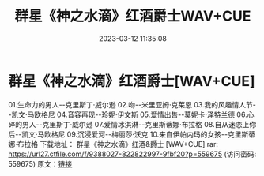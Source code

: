﻿---
title: 群星《神之水滴》红酒爵士WAV+CUE
date: 2023-03-12 11:35:08
categories: 外语音乐
tags: 外语音乐
---
# 群星《神之水滴》红酒爵士[WAV+CUE]

01.生命力的男人--克里斯丁·威尔逊
02.吻--米里亚姆·克莱恩
03.我的风趣情人节--凯文·马欧格尼
04.音容再现--珍妮·伊文斯
05.爱情出售--莫妮卡·泽特兰德
06.心碎的男人--克里斯丁·威尔逊
07.爱情冰淇淋--克里斯蒂娜·布拉格
08.自从迷恋上你后--凯文·马欧格尼
09.沉浸爱河--梅丽莎·沃克
10.来自伊帕内玛的女孩--克里斯蒂娜·布拉格
下载地址：
群星《神之水滴》红酒&爵士 [WAV+CUE].rar: https://url27.ctfile.com/f/9388027-822822997-9fbf20?p=559675
(访问密码: 559675)
原文：[链接](https://blog.sina.com.cn/s/blog_1647c7e76010310z1.html)